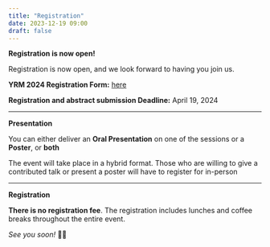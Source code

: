 ```yaml
---
title: "Registration"
date: 2023-12-19 09:00
draft: false
---
```


**Registration is now open!**

Registration is now open, and we look forward to having you join us.


**YRM 2024 Registration Form:** [here](https://forms.gle/sa95htmbsSZZYxjEA)

**Registration and abstract submission Deadline:** April 19, 2024


---

**Presentation**

You can either deliver an **Oral Presentation** on one of the sessions or a **Poster**, or **both**

The event will take place in a hybrid format. 
Those who are willing to give a contributed talk or present a poster will have to register for in-person

---

**Registration**

**There is no registration fee**.
The registration includes lunches and coffee breaks throughout the entire event.





*See you soon!* 🎉🌐
